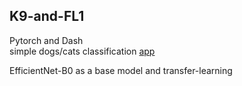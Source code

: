 ## K9-and-FL1

Pytorch and Dash\
simple dogs/cats classification [app](https://rts-cls-k9.herokuapp.com/)

EfficientNet-B0 as a base model and transfer-learning
